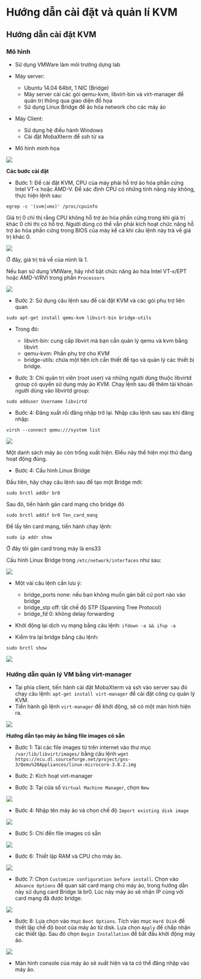# Hướng dẫn cài đặt và quản lí KVM

## Hướng dẫn cài đặt KVM

### Mô hình

- Sử dụng VMWare làm môi trường dựng lab
- Máy server:
  <ul>
  <li>Ubuntu 14.04 64bit, 1 NIC (Bridge)</li>
  <li>Máy server cài các gói qemu-kvm, libvirt-bin và virt-manager để quản trị thông qua giao diện đồ họa </li>
  <li>Sử dụng Linux Bridge để ảo hóa network cho các máy ảo</li>
  </ul>

- Máy Client:
  <ul>
  <li>Sử dụng hệ điều hành Windows</li>
  <li>Cài đặt MobaXterm để ssh từ xa</li>
  </ul>
  
- Mô hình minh họa

<img src="http://i.imgur.com/zFrvTjw.jpg">

**Các bước cài đặt**

- Bước 1:  Để cài đặt KVM, CPU của máy phải hỗ trợ ảo hóa phần cứng Intel VT-x hoặc AMD-V. 
  Để xác định CPU có những tính năng này không, thực hiện lệnh sau:

`egrep -c '(svm|vmx)' /proc/cpuinfo`

Giá trị 0 chỉ thị rằng CPU không hỗ trợ ảo hóa phần cứng trong khi giá trị khác 0 chỉ thị có hỗ trợ. 
Người dùng có thể vẫn phải kích hoạt chức năng hỗ trợ ảo hóa phần cứng trong BIOS của máy kể cả khi câu lệnh này trả về giá trị khác 0.

<img src="http://i.imgur.com/Cs2zowA.png">

Ở đây, giá trị trả về của mình là 1.

Nếu bạn sử dụng VMWare, hãy nhớ bật chức năng ảo hóa Intel VT-x/EPT hoặc AMD-V/RVI trong phần `Processors`

<img src="http://i.imgur.com/PIngLij.png">

- Bước 2: Sử dụng câu lệnh sau để cài đặt KVM và các gói phụ trợ liên quan

`sudo apt-get install qemu-kvm libvirt-bin bridge-utils`

- Trong đó:
  <ul>
  <li>libvirt-bin: cung cấp libvirt mà bạn cần quản lý qemu và kvm bằng libvirt</li>
  <li>qemu-kvm: Phần phụ trợ cho KVM</li>
  <li>bridge-utils: chứa một tiện ích cần thiết để tạo và quản lý các thiết bị bridge.</li>
  </ul>

- Bước 3: Chỉ quản trị viên (root user) và những người dùng thuộc libvirtd group có quyền sử dụng máy ảo KVM. 
  Chạy lệnh sau để thêm tài khoản người dùng vào libvirtd group:

`sudo adduser Username libvirtd`

- Bước 4: Đăng xuất rồi đăng nhập trở lại. Nhập câu lệnh sau sau khi đăng nhập:

`virsh --connect qemu:///system list`

<img src ="http://i.imgur.com/NUNueTd.png">

Một danh sách máy ảo còn trống xuất hiện. Điều này thể hiện mọi thứ đang hoạt động đúng.

- Bước 4: Cấu hình Linux Bridge

Đầu tiên, hãy chạy câu lệnh sau để tạo một Bridge mới:

`sudo brctl addbr br0`

Sau đó, tiến hành gán card mạng cho bridge đó

`sudo brctl addif br0 Ten_card_mang`

Để lấy tên card mạng, tiến hành chạy lệnh:

`sudo ip addr show`

Ở đây tôi gán card trong máy là ens33

Cấu hình Linux Bridge trong `/etc/network/interfaces` như sau:

<img src="http://i.imgur.com/j1C9XYR.png">

- Một vài câu lệnh cần lưu ý:
  <ul>
  <li>bridge_ports none: nếu bạn không muốn gán bất cứ port nào vào bridge</li>
  <li>bridge_stp off: tắt chế độ STP (Spanning Tree Protocol)</li>
  <li>bridge_fd 0: không delay forwarding</li>
  </ul>

- Khởi động lại dịch vụ mạng bằng câu lệnh: 
   `ifdown -a && ifup -a`

- Kiểm tra lại bridge bằng câu lệnh:

`sudo brctl show`

<img src="http://i.imgur.com/sKm4Yxg.png">


### Hướng dẫn quản lý VM bằng virt-manager

- Tại phía client, tiến hành cài đặt MobaXterm và ssh vào server sau đó chạy câu lệnh: `apt-get install virt-manager` để cài đặt công cụ quản lý KVM.
- Tiến hành gõ lệnh `virt-manager` để khởi động, sẽ có một màn hình hiện ra.

<img src="http://i.imgur.com/XQMWnww.png">

**Hướng dẫn tạo máy ảo bằng file images có sẵn**

- Bước 1: Tải các file images từ trên internet vào thư mục `/var/lib/libvirt/images/` bằng câu lệnh `wget https://ncu.dl.sourceforge.net/project/gns-3/Qemu%20Appliances/linux-microcore-3.8.2.img
`

- Bước 2: Kích hoạt virt-manager
- Bước 3: Tại cửa sổ `Virtual Machine Manager`, chọn `New`

<img src="http://i.imgur.com/QGR39Mi.png">

- Bước 4: Nhập tên máy ảo và chọn chế độ `Import existing disk image`

<img src="http://i.imgur.com/Al5yfy9.png">

- Bước 5: Chỉ đến file images có sẵn

<img src="http://i.imgur.com/AcLzgjA.png">

- Bước 6: Thiết lập RAM và CPU cho máy ảo.

<img src="http://i.imgur.com/y3VF5aM.png">


- Bước 7: Chọn `Customize configuration before install`.  Chọn vào `Advance Options` để quan sát card mạng cho máy ảo, trong hướng dẫn này sử dụng card Bridge là br0. Lúc này máy ảo sẽ nhận IP cùng với card mạng đã được bridge.

<img src="http://i.imgur.com/YejQZ6B.png">

- Bước 8: Lựa chọn vào mục `Boot Options`.
Tích vào mục `Hard Disk` để thiết lập chế độ boot của máy ảo từ disk.
Lựa chọn `Apply` để chấp nhận các thiết lập.
Sau đó chọn `Begin Installation` để bắt đầu khởi động máy ảo.

<img src = "http://i.imgur.com/R0SSkld.png">

- Màn hình console của máy ảo sẽ xuất hiện và ta có thể đăng nhập vào máy ảo. 

